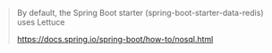 > By default, the Spring Boot starter (spring-boot-starter-data-redis) uses Lettuce
>
> https://docs.spring.io/spring-boot/how-to/nosql.html